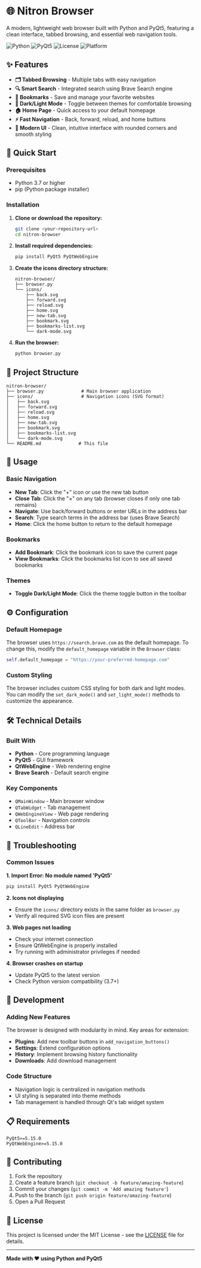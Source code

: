 # 🌐 Nitron Browser

A modern, lightweight web browser built with Python and PyQt5, featuring a clean interface, tabbed browsing, and essential web navigation tools.

![Python](https://img.shields.io/badge/Python-3.7+-blue.svg)
![PyQt5](https://img.shields.io/badge/PyQt5-5.15+-green.svg)
![License](https://img.shields.io/badge/License-MIT-yellow.svg)
![Platform](https://img.shields.io/badge/Platform-Windows%20%7C%20Linux%20%7C%20macOS-lightgrey.svg)

## ✨ Features

- **🗂️ Tabbed Browsing** - Multiple tabs with easy navigation
- **🔍 Smart Search** - Integrated search using Brave Search engine
- **📑 Bookmarks** - Save and manage your favorite websites
- **🌙 Dark/Light Mode** - Toggle between themes for comfortable browsing
- **🏠 Home Page** - Quick access to your default homepage
- **⚡ Fast Navigation** - Back, forward, reload, and home buttons
- **📱 Modern UI** - Clean, intuitive interface with rounded corners and smooth styling

## 🚀 Quick Start

### Prerequisites

- Python 3.7 or higher
- pip (Python package installer)

### Installation

1. **Clone or download the repository:**
   ```bash
   git clone <your-repository-url>
   cd nitron-browser
   ```

2. **Install required dependencies:**
   ```bash
   pip install PyQt5 PyQtWebEngine
   ```

3. **Create the icons directory structure:**
   ```
   nitron-browser/
   ├── browser.py
   └── icons/
       ├── back.svg
       ├── forward.svg
       ├── reload.svg
       ├── home.svg
       ├── new-tab.svg
       ├── bookmark.svg
       ├── bookmarks-list.svg
       └── dark-mode.svg
   ```

4. **Run the browser:**
   ```bash
   python browser.py
   ```

## 📁 Project Structure

```
nitron-browser/
├── browser.py              # Main browser application
├── icons/                  # Navigation icons (SVG format)
│   ├── back.svg
│   ├── forward.svg
│   ├── reload.svg
│   ├── home.svg
│   ├── new-tab.svg
│   ├── bookmark.svg
│   ├── bookmarks-list.svg
│   └── dark-mode.svg
└── README.md              # This file
```

## 🎯 Usage

### Basic Navigation
- **New Tab**: Click the "+" icon or use the new tab button
- **Close Tab**: Click the "×" on any tab (browser closes if only one tab remains)
- **Navigate**: Use back/forward buttons or enter URLs in the address bar
- **Search**: Type search terms in the address bar (uses Brave Search)
- **Home**: Click the home button to return to the default homepage

### Bookmarks
- **Add Bookmark**: Click the bookmark icon to save the current page
- **View Bookmarks**: Click the bookmarks list icon to see all saved bookmarks

### Themes
- **Toggle Dark/Light Mode**: Click the theme toggle button in the toolbar

## ⚙️ Configuration

### Default Homepage
The browser uses `https://search.brave.com` as the default homepage. To change this, modify the `default_homepage` variable in the `Browser` class:

```python
self.default_homepage = "https://your-preferred-homepage.com"
```

### Custom Styling
The browser includes custom CSS styling for both dark and light modes. You can modify the `set_dark_mode()` and `set_light_mode()` methods to customize the appearance.

## 🛠️ Technical Details

### Built With
- **Python** - Core programming language
- **PyQt5** - GUI framework
- **QtWebEngine** - Web rendering engine
- **Brave Search** - Default search engine

### Key Components
- `QMainWindow` - Main browser window
- `QTabWidget` - Tab management
- `QWebEngineView` - Web page rendering
- `QToolBar` - Navigation controls
- `QLineEdit` - Address bar

## 🐛 Troubleshooting

### Common Issues

**1. Import Error: No module named 'PyQt5'**
```bash
pip install PyQt5 PyQtWebEngine
```

**2. Icons not displaying**
- Ensure the `icons/` directory exists in the same folder as `browser.py`
- Verify all required SVG icon files are present

**3. Web pages not loading**
- Check your internet connection
- Ensure QtWebEngine is properly installed
- Try running with administrator privileges if needed

**4. Browser crashes on startup**
- Update PyQt5 to the latest version
- Check Python version compatibility (3.7+)

## 🔧 Development

### Adding New Features
The browser is designed with modularity in mind. Key areas for extension:

- **Plugins**: Add new toolbar buttons in `add_navigation_buttons()`
- **Settings**: Extend configuration options
- **History**: Implement browsing history functionality
- **Downloads**: Add download management

### Code Structure
- Navigation logic is centralized in navigation methods
- UI styling is separated into theme methods
- Tab management is handled through Qt's tab widget system

## 📋 Requirements

```
PyQt5>=5.15.0
PyQtWebEngine>=5.15.0
```

## 🤝 Contributing

1. Fork the repository
2. Create a feature branch (`git checkout -b feature/amazing-feature`)
3. Commit your changes (`git commit -m 'Add amazing feature'`)
4. Push to the branch (`git push origin feature/amazing-feature`)
5. Open a Pull Request

## 📄 License

This project is licensed under the MIT License - see the [LICENSE](LICENSE) file for details.

                    


---

**Made with ❤️ using Python and PyQt5**
